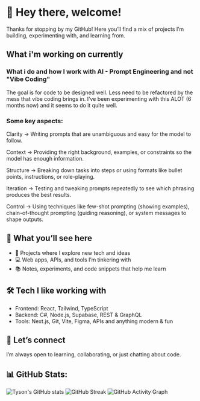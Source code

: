 # 👋 Hey there, welcome!

Thanks for stopping by my GitHub!
Here you’ll find a mix of projects I’m building, experimenting with, and learning from.

## What i'm working on currently
### What i do and how I work with AI - Prompt Engineering and not "Vibe Coding"
The goal is for code to be designed well. Less need to be refactored by the mess that vibe coding brings in. I’ve been experimenting with this ALOT (6 months now) and it seems to do it quite well.

### Some key aspects:

Clarity → Writing prompts that are unambiguous and easy for the model to follow.

Context → Providing the right background, examples, or constraints so the model has enough information.

Structure → Breaking down tasks into steps or using formats like bullet points, instructions, or role-playing.

Iteration → Testing and tweaking prompts repeatedly to see which phrasing produces the best results.

Control → Using techniques like few-shot prompting (showing examples), chain-of-thought prompting (guiding reasoning), or system messages to shape outputs.

## 🚀 What you’ll see here

* 🌱 Projects where I explore new tech and ideas
* 💻 Web apps, APIs, and tools I’m tinkering with
* 📚 Notes, experiments, and code snippets that help me learn

## 🛠️ Tech I like working with

* Frontend: React, Tailwind, TypeScript
* Backend: C#, Node.js, Supabase, REST & GraphQL
* Tools: Next.js, Git, Vite, Figma, APIs and anything modern & fun

## 🤝 Let’s connect

I’m always open to learning, collaborating, or just chatting about code.

## 📊 GitHub Stats:
![Tyson's GitHub stats](https://github-readme-stats.vercel.app/api?username=taichile&show_icons=true&theme=dark)
![GitHub Streak](https://streak-stats.demolab.com/?user=taichile&theme=dark)
![GitHub Activity Graph](https://github-readme-activity-graph.vercel.app/graph?username=taichile&theme=react-dark)




